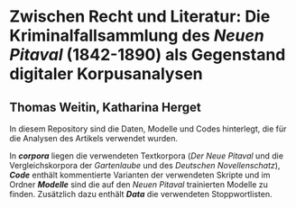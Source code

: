 # Zwischen Recht und Literatur: Die Kriminalfallsammlung des  *Neuen Pitaval* (1842-1890) als Gegenstand digitaler Korpusanalysen
## Thomas Weitin, Katharina Herget

In diesem Repository sind die Daten, Modelle und Codes hinterlegt, die für die Analysen des Artikels verwendet wurden.

In ***corpora*** liegen die verwendeten Textkorpora (*Der Neue Pitaval* und die Vergleichskorpora der *Gartenlaube* und des *Deutschen Novellenschatz*), ***Code*** enthält kommentierte Varianten der verwendeten Skripte und im Ordner ***Modelle*** sind die auf den *Neuen Pitaval* trainierten Modelle zu finden. Zusätzlich dazu enthält ***Data*** die verwendeten Stoppwortlisten.
